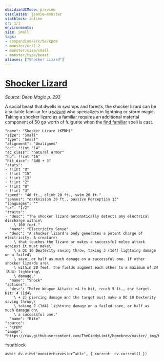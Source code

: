 ```yaml
---
obsidianUIMode: preview
cssclasses: json5e-monster
statblock: inline
cr: 1/2
environments: 
size: Small
tags:
- compendium/src/5e/kpdm
- monster/cr/1-2
- monster/size/small
- monster/type/beast
aliases: ["Shocker Lizard"]
---
```

# [Shocker Lizard](compendium\bestiary\beast/shocker-lizard-kpdm.md)
*Source: Deep Magic p. 293*

A social beast that dwells in swamps and forests, the shocker lizard can be a suitable familiar for a [wizard](compendium/classes/wizard.md) who specializes in lightning or storm magic. Taking a shocker lizard as a familiar requires an additional material component of 50 gp worth of fulgurite when the [find familiar](compendium/spells/find-familiar.md) spell is cast.

```statblock
"name": "Shocker Lizard (KPDM)"
"size": "Small"
"type": "beast"
"alignment": "Unaligned"
"ac": !!int "14"
"ac_class": "natural armor"
"hp": !!int "16"
"hit_dice": "3d8 + 3"
"stats":
- !!int "8"
- !!int "15"
- !!int "13"
- !!int "2"
- !!int "8"
- !!int "3"
"speed": "40 ft., climb 20 ft., swim 20 ft."
"senses": "darkvision 30 ft., passive Perception 13"
"languages": ""
"cr": "1/2"
"traits":
- "desc": "The shocker lizard automatically detects any electrical discharge within\
    \ 100 feet."
  "name": "Electricity Sense"
- "desc": "A shocker lizard's body generates a potent charge of electricity. A creature\
    \ that touches the lizard or makes a successful melee attack against it must make\
    \ a DC 10 Dexterity saving throw, taking 3 (1d4) lightning damage on a failed\
    \ save, or half as much damage on a successful one. If other shocker lizards are\
    \ within 20 feet, the fields augment each other to a maximum of 24 (8d4) lightning\
    \ damage."
  "name": "Shock"
"actions":
- "desc": "Melee Weapon Attack: +4 to hit, reach 5 ft., one target. Hit: 4 (1d4\
    \ + 2) piercing damage and the target must make a DC 10 Dexterity saving throw,\
    \ taking 2 (1d4) lightning damage on a failed save, or half as much damage on\
    \ a successful one."
  "name": "Bite"
"source":
- "KPDM"
"image": "https://raw.githubusercontent.com/TheGiddyLimit/homebrew/master/_img/CComp/Shocker%20Lizard.png"
```
^statblock

```dataviewjs
await dv.view('monsterHarvesterTable', { current: dv.current() })
```